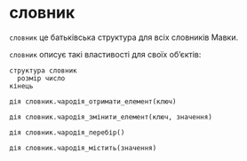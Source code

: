 # словник

`словник` <keyword>це</keyword> батьківська структура для всіх словників <subject>Мавки</subject>.

`словник` описує такі властивості для своїх обʼєктів:

```мавка
структура словник
  розмір число
кінець
```

```мавка
дія словник.чародія_отримати_елемент(ключ)
```

```мавка
дія словник.чародія_змінити_елемент(ключ, значення)
```

```мавка
дія словник.чародія_перебір()
```

```мавка
дія словник.чародія_містить(значення)
```
